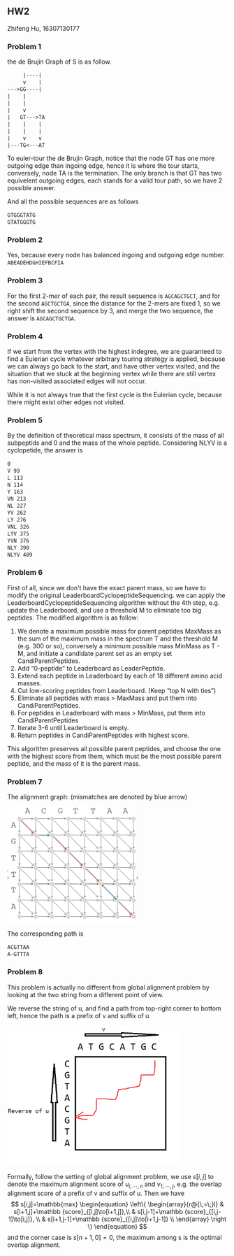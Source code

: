 ## HW2

Zhifeng Hu, 16307130177

### Problem 1

the de Brujin Graph of S is as follow.

```
     |----|
     v    |
--->GG----|
|    |
|    |
|    v
|   GT--->TA
|    |    |
|    |    |
|    v    v
|---TG<---AT
```

To euler-tour the de Brujin Graph, notice that the node GT has one more outgoing edge than ingoing edge, hence it is where the tour starts, conversely, node TA is the termination. The only branch is that GT has two equivelent outgoing edges, each stands for a valid tour path, so we have 2 possible answer.

And all the possible sequences are as follows

```
GTGGGTATG
GTATGGGTG
```

### Problem 2

Yes, because every node has balanced ingoing and outgoing edge number. `ABEADEHDGHIEFBCFIA`

### Problem 3

For the first 2-mer of each pair, the result sequence is `AGCAGCTGCT`, and for the second `AGCTGCTGA`, since the distance for the 2-mers are fixed 1, so we right shift the second sequence by 3, and merge the two sequence, the answer is `AGCAGCTGCTGA`.

### Problem 4

If we start from the vertex with the highest indegree, we are guaranteed to find a Eulerian cycle whatever arbitrary touring strategy is applied, because we can always go back to the start, and have other vertex visited, and the situation that we stuck at the beginning vertex while there are still vertex has non-visited associated edges will not occur.

While it is not always true that the first cycle is the Eulerian cycle, because there might exist other edges not visited.

### Problem 5

By the definition of theoretical mass spectrum, it consists of the mass of all subpeptids and 0 and the mass of the whole peptide. Considering NLYV is a cyclopetide, the answer is

```
0
V 99
L 113
N 114
Y 163
VN 213
NL 227
YV 262
LY 276
VNL 326
LYV 375
YVN 376
NLY 390
NLYV 489
```

### Problem 6

First of all, since we don't have the exact parent mass, so we have to modify the original LeaderboardCyclopeptideSequencing. we can apply the LeaderboardCyclopeptideSequencing algorithm without the 4th step, e.g. update the Leaderboard, and use a threshold M to eliminate too big peptides. The modified algorithm is as follow:

1. We denote a maximum possible mass for parent peptides MaxMass as the sum of the maximum mass in the spectrum T and the threshold M (e.g. 300 or so), conversely a minimum possible mass MinMass as T - M, and initiate a candidate parent set as an empty set CandiParentPeptides.
2. Add “0-peptide” to Leaderboard as LeaderPeptide.
3. Extend each peptide in Leaderboard by each of 18 different amino acid masses.
4. Cut low-scoring peptides from Leaderboard. (Keep “top N with ties”)
5. Eliminate all peptides with mass > MaxMass and put them into CandiParentPeptides.
6. For peptides in Leaderboard with mass > MinMass, put them into CandiParentPeptides
7. Iterate 3-6 until Leaderboard is empty.
8. Return peptides in CandiParentPeptides with highest score.

This algorithm preserves all possible parent peptides, and choose the one with the highest score from them, which must be the most possible parent peptide, and the mass of it is the parent mass.

### Problem 7

The alignment graph: (mismatches are denoted by blue arrow)

<img src="assets/1532269927454.png" style="width:300px">

The corresponding path is

```
ACGTTAA
A-GTTTA
```

### Problem 8

This problem is actually no different from global alignment problem by looking at the two string from a different point of view.

We reverse the string of u, and find a path from top-right corner to bottom left, hence the path is a prefix of v and suffix of u. 

<img src="assets/1532272505605.png" style="width:400px">

Formally, follow the setting of global alignment problem, we use $s[i,j]$ to denote the maximum alignment score of $u_{i,\cdots,n}$ and $v_{1,\cdots,j}$, e.g. the overlap alignment score of a prefix of v and suffix of u. Then we have
$$
s[i,j]=\mathbb{max} \begin{equation}
\left\{
\begin{array}{r@{\;=\;}l}
& s[i+1,j]+\mathbb {score}_{[i,j]\to[i+1,j]},\\
& s[i,j-1]+\mathbb {score}_{[i,j-1]\to[i,j]}, \\
& s[i+1,j-1]+\mathbb {score}_{[i,j]\to[i+1,j-1]} \\
\end{array}
\right \}
\end{equation}
$$
and the corner case is $s[n+1,0]=0$, the maximum among s is the optimal overlap alignment.

